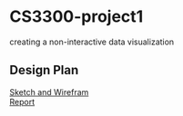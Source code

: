 # CS3300-project1
 creating a non-interactive data visualization
 ##  Design Plan
 [Sketch and Wirefram](/design-plan/design-plan.md)<br/>
 [Report](/Description.pdf)
